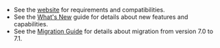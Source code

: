
* See the [website](https://hibernate.org/orm/releases/7.1) for requirements and compatibilities.
* See the [What's New](https://docs.jboss.org/hibernate/orm/7.1/whats-new/whats-new.html) guide for details about new features and capabilities.
* See the [Migration Guide](https://docs.jboss.org/hibernate/orm/7.1/migration-guide/migration-guide.html) for details about migration from version 7.0 to 7.1.
